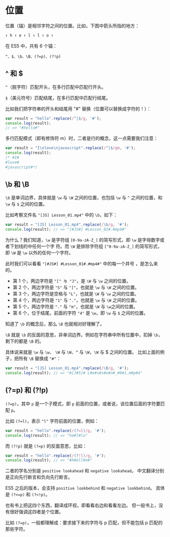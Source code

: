 # 位置

位置（锚）是相邻字符之间的位置。比如，下图中箭头所指的地方：

```js
↑ h ↑ e ↑ l ↑ l ↑ o ↑
```

在 ES5 中，共有 6 个锚：

`^、$、\b、\B、(?=p)、(?!p)`

## ^ 和  $

`^`（脱字符）匹配开头，在多行匹配中匹配行开头。

`$`（美元符号）匹配结尾，在多行匹配中匹配行结尾。

比如我们把字符串的开头和结尾用 "#" 替换（位置可以替换成字符的！）：

```js
var result = "hello".replace(/^|$/g, '#');
console.log(result);
// => "#hello#"
```

多行匹配模式（即有修饰符 m）时，二者是行的概念，这一点需要我们注意：

```js
var result = "I\nlove\njavascript".replace(/^|$/gm, '#');
console.log(result);
/* #I#
#love#
#javascript#*/
```

## \b 和 \B

`\b` 是单词边界，具体就是 `\w` 与 `\W` 之间的位置，也包括 `\w` 与 `^` 之间的位置，和 `\w` 与 `$` 之间的位置。

比如考察文件名 `"[JS] Lesson_01.mp4"` 中的 `\b`，如下：

```js
var result = "[JS] Lesson_01.mp4".replace(/\b/g, '#');
console.log(result); // => "[#JS#] #Lesson_01#.#mp4#"
```

为什么？我们知道，`\w` 是字符组 `[0-9a-zA-Z_]` 的简写形式，即 `\w` 是字母数字或者下划线的中任何一个字 符。而 `\W` 是排除字符组 `[^0-9a-zA-Z_]` 的简写形式，即 `\W` 是 `\w` 以外的任何一个字符。

此时我们可以看看 `"[#JS#] #Lesson_01#.#mp4#"` 中的每一个井号 ，是怎么来的。

- 第 1 个，两边字符是 `"[" 与 "J"`，是 `\W` 与 `\w` 之间的位置。
- 第 2 个，两边字符是 `"S"` 与 `"]"`，也就是 `\w` 与 `\W` 之间的位置。
- 第 3 个，两边字符是空格与 `"L"`，也就是 `\W` 与 `\w` 之间的位置。
- 第 4 个，两边字符是 `"1"` 与 `"."`，也就是 `\w` 与 `\W` 之间的位置。
- 第 5 个，两边字符是 `"."` 与 `"m"`，也就是 `\W` 与 `\w`之间的位置。
- 第 6 个，位于结尾，前面的字符 `"4"` 是 `\w`，即 `\w` 与 `$` 之间的位置。

知道了 `\b` 的概念后，那么 `\B` 也就相对好理解了。

`\B` 就是 `\b` 的反面的意思，非单词边界。例如在字符串中所有位置中，扣掉 `\b`，剩下的都是 `\B` 的。

具体说来就是 `\w` 与 `\w`、 `\W` 与 `\W`、^ 与 `\W`，`\W` 与 $ 之间的位置。
比如上面的例子，把所有 `\B` 替换成 `"#"`：

```js
var result = "[JS] Lesson_01.mp4".replace(/\B/g, '#');
console.log(result); // => "#[J#S]# L#e#s#s#o#n#_#0#1.m#p#4"
```

## (?=p) 和 (?!p)

`(?=p)`，其中 `p` 是一个子模式，即 `p` 前面的位置，或者说，该位置后面的字符要匹配 `p`。

比如 `(?=l)`，表示 `"l"` 字符前面的位置，例如：

```js
var result = "hello".replace(/(?=l)/g, '#');
console.log(result); // => "he#l#lo"
```

而 `(?!p)` 就是 `(?=p)` 的反面意思，比如：

```js
var result = "hello".replace(/(?!l)/g, '#');
console.log(result); // => "#h#ell#o#"
```

二者的学名分别是 `positive lookahead` 和 `negative lookahead`。
中文翻译分别是正向先行断言和负向先行断言。

ES5 之后的版本，会支持 `positive lookbehind` 和 `negative lookbehind`。
具体是 `(?<=p)` 和 `(?<!p)`。

也有书上把这四个东西，翻译成环视，即看看右边和看看左边。
但一般书上，没有很好强调这四者是个位置。

比如 `(?=p)`，一般都理解成：要求接下来的字符与 p 匹配，但不能包括 p 匹配的那些字符。

